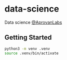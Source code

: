 # data-science
Data science [@AprovanLabs](https://github.com/AprovanLabs)

## Getting Started

```sh
python3 -m venv .venv
source .venv/bin/activate
```
